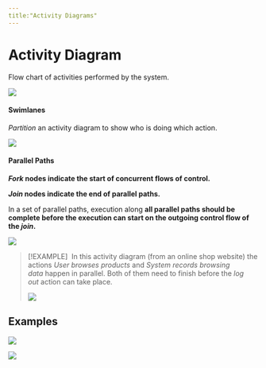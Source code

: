 ```yaml
---
title:"Activity Diagrams"
---
```

# Activity Diagram
Flow chart of activities performed by the system.

![](https://s3.us-west-2.amazonaws.com/secure.notion-static.com/a03efaeb-7696-4a73-9025-52a49b8ae01c/Untitled.png?X-Amz-Algorithm=AWS4-HMAC-SHA256&X-Amz-Content-Sha256=UNSIGNED-PAYLOAD&X-Amz-Credential=AKIAT73L2G45EIPT3X45%2F20220419%2Fus-west-2%2Fs3%2Faws4_request&X-Amz-Date=20220419T093515Z&X-Amz-Expires=86400&X-Amz-Signature=99360890ade6c5be0eb6927563eed3b3c65cadd576fba9518db5a7b7d0421583&X-Amz-SignedHeaders=host&response-content-disposition=filename%20%3D%22Untitled.png%22&x-id=GetObject)

#### Swimlanes
_Partition_ an activity diagram to show who is doing which action.

![](https://i.imgur.com/AYMzwqw.png)
#### Parallel Paths
**_Fork_ nodes indicate the start of concurrent flows of control.**

**_Join_ nodes indicate the end of parallel paths.**

In a set of parallel paths, execution along **all parallel paths should be complete before the execution can start on the outgoing control flow of the _join_.**

![](https://nus-cs2113-ay2122s2.github.io/website/book/uml/activityDiagrams/basicNotations/parallelPaths/images/notation.png)

> [!EXAMPLE]
>  In this activity diagram (from an online shop website) the actions _User browses products_ and _System records browsing data_ happen in parallel. Both of them need to finish before the _log out_ action can take place.
> 
> ![](https://nus-cs2113-ay2122s2.github.io/website/book/uml/activityDiagrams/basicNotations/parallelPaths/images/example.png)

## Examples
![](https://i.imgur.com/6F88TWQ.png)

![](https://i.imgur.com/edaWTvS.png)


